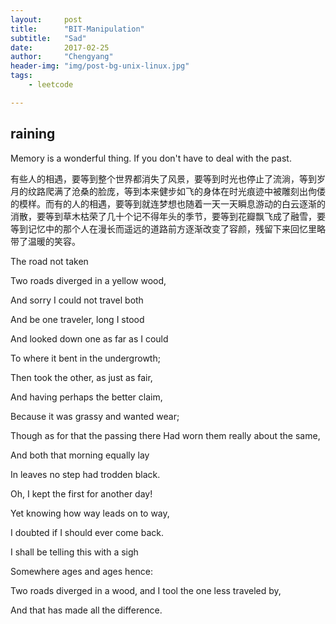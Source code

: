 ```yaml
---
layout:     post
title:      "BIT-Manipulation"
subtitle:   "Sad"
date:       2017-02-25
author:     "Chengyang"
header-img: "img/post-bg-unix-linux.jpg"
tags:
    - leetcode

---
```


## raining

Memory is a wonderful thing. If you don't have to deal with the past.

有些人的相遇，要等到整个世界都消失了风景，要等到时光也停止了流淌，等到岁月的纹路爬满了沧桑的脸庞，等到本来健步如飞的身体在时光痕迹中被雕刻出佝偻的模样。而有的人的相遇，要等到就连梦想也随着一天一天瞬息游动的白云逐渐的消散，要等到草木枯荣了几十个记不得年头的季节，要等到花瓣飘飞成了融雪，要等到记忆中的那个人在漫长而遥远的道路前方逐渐改变了容颜，残留下来回忆里略带了温暖的笑容。


The road not taken


Two roads diverged in a yellow wood,

And sorry I could not travel both

And be one traveler, long I stood

And looked down one as far as I could

To where it bent in the undergrowth;

Then took the other, as just as fair,

And having perhaps the better claim,

Because it was grassy and wanted wear;

Though as for that the passing there
Had worn them really about the same,

And both that morning equally lay

In leaves no step had trodden black.

Oh, I kept the first for another day!

Yet knowing how way leads on to way,

I doubted if I should ever come back.

I shall be telling this with a sigh

Somewhere ages and ages hence:

Two roads diverged in a wood, and I tool the one less traveled by,

And that has made all the difference.

